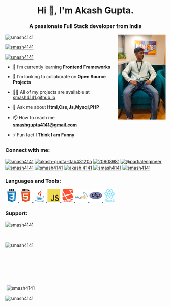 <h1 align="center">Hi 👋, I'm Akash Gupta.</h1>
<h3 align="center">A passionate Full Stack developer from India</h3>
<img align="right" alt="profile" width="150" src="WhatsApp Image 2022-12-25 at 10.06.11 PM.jpeg">

<p align="left"> <img src="https://komarev.com/ghpvc/?username=smash4141&label=Profile%20views&color=0e75b6&style=flat" alt="smash4141" /> </p>

<p align="left"> <a href="https://github.com/ryo-ma/github-profile-trophy"><img src="https://github-profile-trophy.vercel.app/?username=smash4141" alt="smash4141" /></a> </p>

<p align="left"> <a href="https://twitter.com/smash4141" target="blank"><img src="https://img.shields.io/twitter/follow/smash4141?logo=twitter&style=for-the-badge" alt="smash4141" /></a> </p>

- 🌱 I’m currently learning **Frontend Frameworks**

- 👯 I’m looking to collaborate on **Open Source Projects**

- 👨‍💻 All of my projects are available at [smash4141.github.io](smash4141.github.io)

- 💬 Ask me about **Html,Css,Js,Mysql,PHP**

- 📫 How to reach me **smashgupta4141@gmail.com**

- ⚡ Fun fact **I Think I am Funny**

<h3 align="left">Connect with me:</h3>
<p align="left">
<a href="https://twitter.com/smash4141" target="blank"><img align="center" src="https://raw.githubusercontent.com/rahuldkjain/github-profile-readme-generator/master/src/images/icons/Social/twitter.svg" alt="smash4141" height="30" width="40" /></a>
<a href="https://linkedin.com/in/https://www.linkedin.com/in/akash-gupta-0ab43120a" target="blank"><img align="center" src="https://raw.githubusercontent.com/rahuldkjain/github-profile-readme-generator/master/src/images/icons/Social/linked-in-alt.svg" alt="akash-gupta-0ab43120a" height="30" width="40" /></a>
<a href="https://stackoverflow.com/users/20908981" target="blank"><img align="center" src="https://raw.githubusercontent.com/rahuldkjain/github-profile-readme-generator/master/src/images/icons/Social/stack-overflow.svg" alt="20908981" height="30" width="40" /></a>
<a href="https://youtube.com/@partialengineer" target="blank"><img align="center" src="https://raw.githubusercontent.com/rahuldkjain/github-profile-readme-generator/master/src/images/icons/Social/youtube.svg" alt="@partialengineer" height="30" width="40" /></a>
<a href="https://www.codechef.com/users/smash4141" target="blank"><img align="center" src="https://cdn.jsdelivr.net/npm/simple-icons@3.1.0/icons/codechef.svg" alt="smash4141" height="30" width="40" /></a>
<a href="https://www.hackerrank.com/smashgupta4141" target="blank"><img align="center" src="https://raw.githubusercontent.com/rahuldkjain/github-profile-readme-generator/master/src/images/icons/Social/hackerrank.svg" alt="smash4141" height="30" width="40" /></a>
<a href="https://codeforces.com/profile/akash.4141" target="blank"><img align="center" src="https://raw.githubusercontent.com/rahuldkjain/github-profile-readme-generator/master/src/images/icons/Social/codeforces.svg" alt="akash.4141" height="30" width="40" /></a>
<a href="https://www.leetcode.com/smash4141" target="blank"><img align="center" src="https://raw.githubusercontent.com/rahuldkjain/github-profile-readme-generator/master/src/images/icons/Social/leet-code.svg" alt="smash4141" height="30" width="40" /></a>
<a href="https://auth.geeksforgeeks.org/user/smash4141" target="blank"><img align="center" src="https://raw.githubusercontent.com/rahuldkjain/github-profile-readme-generator/master/src/images/icons/Social/geeks-for-geeks.svg" alt="smash4141" height="30" width="40" /></a>
</p>

<h3 align="left">Languages and Tools:</h3>
<a href="https://www.w3schools.com/css/" target="_blank" rel="noreferrer"> <img src="https://raw.githubusercontent.com/devicons/devicon/master/icons/css3/css3-original-wordmark.svg" alt="css3" width="40" height="40"/> </a> <a href="https://www.w3.org/html/" target="_blank" rel="noreferrer"> <img src="https://raw.githubusercontent.com/devicons/devicon/master/icons/html5/html5-original-wordmark.svg" alt="html5" width="40" height="40"/> </a> <a href="https://www.java.com" target="_blank" rel="noreferrer"> <img src="https://raw.githubusercontent.com/devicons/devicon/master/icons/java/java-original.svg" alt="java" width="40" height="40"/> </a> <a href="https://developer.mozilla.org/en-US/docs/Web/JavaScript" target="_blank" rel="noreferrer"> <img src="https://raw.githubusercontent.com/devicons/devicon/master/icons/javascript/javascript-original.svg" alt="javascript" width="40" height="40"/> </a> <a href="https://laravel.com/" target="_blank" rel="noreferrer"> <img src="https://raw.githubusercontent.com/devicons/devicon/master/icons/laravel/laravel-plain-wordmark.svg" alt="laravel" width="40" height="40"/> </a> <a href="https://www.mysql.com/" target="_blank" rel="noreferrer"> <img src="https://raw.githubusercontent.com/devicons/devicon/master/icons/mysql/mysql-original-wordmark.svg" alt="mysql" width="40" height="40"/> </a> <a href="https://www.php.net" target="_blank" rel="noreferrer"> <img src="https://raw.githubusercontent.com/devicons/devicon/master/icons/php/php-original.svg" alt="php" width="40" height="40"/> </a> <a href="https://reactjs.org/" target="_blank" rel="noreferrer"> <img src="https://raw.githubusercontent.com/devicons/devicon/master/icons/react/react-original-wordmark.svg" alt="react" width="40" height="40"/> </a> </p>

<h3 align="left">Support:</h3>
<p><a href="https://www.buymeacoffee.com/smash4141"> <img align="left" src="https://cdn.buymeacoffee.com/buttons/v2/default-yellow.png" height="50" width="210" alt="smash4141" /></a></p><br><br><br>

<p><img align="left" src="https://github-readme-stats.vercel.app/api/top-langs?username=smash4141&show_icons=true&locale=en&layout=compact" alt="smash4141" /></p>
<br><br><br><br><br><br><br>
<p>&nbsp;<img align="center" src="https://github-readme-stats.vercel.app/api?username=smash4141&show_icons=true&locale=en" alt="smash4141" /></p>

<p><img align="center" src="https://github-readme-streak-stats.herokuapp.com/?user=smash4141&" alt="smash4141" /></p>

